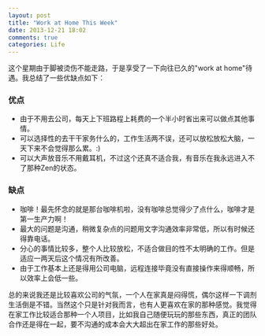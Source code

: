 ```yaml
---
layout: post
title: "Work at Home This Week"
date: 2013-12-21 18:02
comments: true
categories: Life
---
```


这个星期由于脚被烫伤不能走路，于是享受了一下向往已久的"work at home"待遇。我总结了一些优缺点如下：

### 优点
* 由于不用去公司，每天上下班路程上耗费的一个半小时省出来可以做点其他事情。
* 可以选择性的去干干家务什么的，工作生活两不误，还可以放松放松大脑，一天下来不会觉得那么累。:)
* 可以大声放音乐不用戴耳机，不过这个还真不适合我，有音乐在我永远进入不了那种Zen的状态。

### 缺点
* 咖啡！最先怀念的就是那台咖啡机啦，没有咖啡总觉得少了点什么，咖啡才是第一生产力啊！
* 最大的问题是沟通，稍微复杂点的问题用文字沟通效率非常低，所以有时候还得靠电话。
* 分心的事情比较多，整个人比较放松，不适合做目的性不太明确的工作。但是适应一两天后这个情况有所改善。
* 由于工作基本上还是得用公司电脑，远程连接毕竟没有直接操作来得顺畅，所以效率上会低一些。

总的来说我还是比较喜欢公司的气氛，一个人在家真是闷得慌，偶尔这样一下调剂生活倒是不错。当然这个只是针对我而言，也有人更喜欢在家的那种感觉。我觉得在家工作比较适合那种一个人项目，比如我自己随便玩玩的那些东西，真正的团队合作还是得在一起，要不沟通的成本会大大超出在家工作的那些好处。
